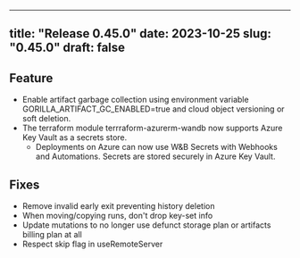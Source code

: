 
---
title: "Release 0.45.0"
date: 2023-10-25
slug: "0.45.0"
draft: false
---

## Feature

* Enable artifact garbage collection using environment variable GORILLA_ARTIFACT_GC_ENABLED=true and cloud object versioning or soft deletion.
* The terraform module terrraform-azurerm-wandb now supports Azure Key Vault as a secrets store. 
  * Deployments on Azure can now use W&B Secrets with Webhooks and Automations. Secrets are stored securely in Azure Key Vault.

## Fixes

* Remove invalid early exit preventing history deletion
* When moving/copying runs, don't drop key-set info
* Update mutations to no longer use defunct storage plan or artifacts billing plan at all
* Respect skip flag in useRemoteServer
